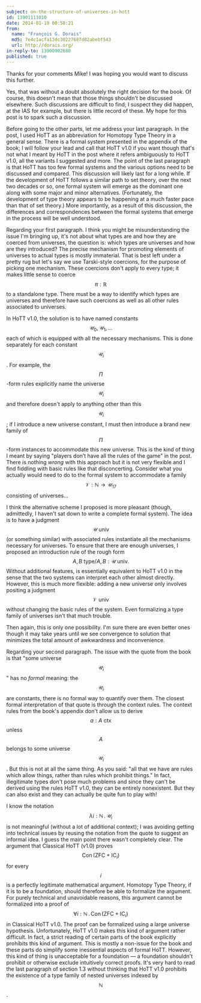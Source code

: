 ```yaml
---
subject: on-the-structure-of-universes-in-hott
id: 13901111010
date: 2014-01-19 00:58:21
from:
  name: "François G. Dorais"
  md5: 7e4c1acfa13dc30227687d82abebf543
  url: http://dorais.org/
in-reply-to: 13900902680
published: true
---
```

Thanks for your comments Mike! I was hoping you would want to discuss this further. 

Yes, that was without a doubt absolutely the right decision for the book. Of course, this doesn't mean that those things shouldn't be discussed elsewhere. Such discussions are difficult to find; I suspect they did happen, at the IAS for example, but there is little record of these. My hope for this post is to spark such a discussion. 

Before going to the other parts, let me address your last paragraph. In the post, I used HoTT as an abbreviation for Homotopy Type Theory in a general sense. There is a formal system presented in the appendix of the book; I will follow your lead and call that HoTT v1.0 if you want though that's not what I meant by HoTT in the post where it refers ambiguously to HoTT v1.0, all the variants I suggested and more. The point of the last paragraph is that HoTT has too few formal systems and the various options need to be discussed and compared. This discussion will likely last for a long while. If the development of HoTT follows a similar path to set theory, over the next two decades or so, one formal system will emerge as the dominant one along with some major and minor alternatives. (Fortunately, the development of type theory appears to be happening at a much faster pace than that of set theory.) More importantly, as a result of this discussion, the differences and correspondences between the formal systems that emerge in the process will be well understood. 

Regarding your first paragraph. I think you might be misunderstanding the issue I'm bringing up, it's not about what types are and how they are coerced from universes, the question is: which types are universes and how are they introduced? The precise mechanism for promoting elements of universes to actual types is mostly immaterial. That is best left under a pretty rug but let's say we use Tarski-style coercions, for the purpose of picking one mechanism. These coercions don't apply to every type; it makes little sense to coerce $$\pi : \mathbb{R}$$ to a standalone type. There must be a way to identify which types are universes and therefore have such coercions as well as all other rules associated to universes. 

In HoTT v1.0, the solution is to have named constants $$\mathcal{U}_0, \mathcal{U}_1,\dots$$ each of which is equipped with all the necessary mechanisms. This is done separately for each constant $$\mathcal{U}_i$$. For example, the $$\Pi$$-form rules explicitly name the universe $$\mathcal{U}_i$$ and therefore doesn't apply to anything other than this $$\mathcal{U}_i$$; if I introduce a new universe constant, I must then introduce a brand new family of $$\Pi$$-form instances to accommodate this new universe. This is the kind of thing I meant by saying "players don’t have all the rules of the game" in the post. There is nothing _wrong_ with this approach but it is not very flexible and I find fiddling with basic rules like that disconcerting. Consider what you actually would need to do to the formal system to accommodate a family $$\mathcal{V}:\mathbb{N}\to\mathcal{U}_{17}$$ consisting of universes... 

I think the alternative scheme I proposed is more pleasant (though, admittedly, I haven't sat down to write a complete formal system). The idea is to have a judgment $$\mathcal{U}\ \mathrm{univ}$$ (or something similar) with associated rules instantiate all the mechanisms necessary for universes. To ensure that there are enough universes, I proposed an introduction rule of the rough form $$A,B\ \mathrm{type} / A, B : \mathcal{U}\ \mathrm{univ}.$$ Without additional features, is essentially equivalent to HoTT v1.0 in the sense that the two systems can interpret each other almost directly. However, this is much more flexible: adding a new universe only involves positing a judgment $$\mathcal{V}\ \mathrm{univ}$$ without changing the basic rules of the system. Even formalizing a type family of universes isn't that much trouble. 

Then again, this is only one possibility. I'm sure there are even better ones though it may take years until we see convergence to solution that minimizes the total amount of awkwardness and inconvenience. 

Regarding your second paragraph. The issue with the quote from the book is that "some universe $$\mathcal{U}_i$$" has no _formal_ meaning: the $$\mathcal{U}_i$$ are constants, there is no formal way to quantify over them. The closest formal interpretation of that quote is through the context rules. The context rules from the book's appendix don't allow us to derive $$a : A\ \mathrm{ctx}$$ unless $$A$$ belongs to some universe $$\mathcal{U}_i$$. But this is not at all the same thing. As you said: "all that we have are rules which allow things, rather than rules which prohibit things." In fact, illegitimate types don't pose much problems and since they can't be derived using the rules HoTT v1.0, they can be entirely nonexistent. But they can also exist and they can actually be quite fun to play with! 

I know the notation $$\lambda i : \mathbb{N}\,.\,\mathcal{U}_i$$ is not meaningful (without a lot of additional context); I was avoiding getting into technical issues by reusing the notation from the quote to suggest an informal idea. I guess the main point there wasn't completely clear. The argument that Classical HoTT (v1.0) proves $$\operatorname{Con}(\mathsf{ZFC} + \mathsf{IC}_i)$$ for every $$i$$ is a perfectly legitimate mathematical argument. Homotopy Type Theory, if it is to be a foundation, should therefore be able to formalize the argument. For purely technical and unavoidable reasons, this argument cannot be formalized into a proof of $$\forall i:\mathbb{N}\,.\,\operatorname{Con}(\mathsf{ZFC} + \mathsf{IC}_i)$$ in Classical HoTT v1.0. The proof can be formalized using a large universe hypothesis. Unfortunately, HoTT v1.0 makes this kind of argument rather difficult. In fact, a strict reading of certain parts of the book explicitly prohibits this kind of argument. This is mostly a non-issue for the book and these parts do simplify some inessential aspects of formal HoTT. However, this kind of thing is unacceptable for a foundation — a foundation shouldn't prohibit or otherwise exclude intuitively correct proofs. It's very hard to read the last paragraph of section 1.3 without thinking that HoTT v1.0 prohibits the existence of a type family of nested universes indexed by $$\mathbb{N}$$.
